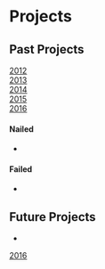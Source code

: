 # Projects

## Past Projects
[2012](wwww.github.com/itsN1x/Projects/2012)  
[2013](wwww.github.com/itsN1x/Projects/2013)  
[2014](wwww.github.com/itsN1x/Projects/2014)  
[2015](wwww.github.com/itsN1x/Projects/2015)  
[2016](wwww.github.com/itsN1x/Projects/2016)  
#### Nailed
-
#### Failed
-
## Future Projects
-
[2016](wwww.github.com/itsN1x/Projects/2016)
